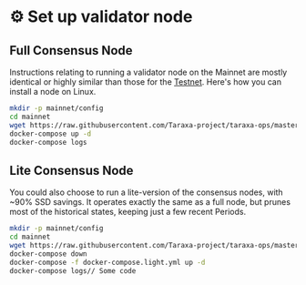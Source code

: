 # ⚙ Set up validator node



## Full Consensus Node

Instructions relating to running a validator node on the Mainnet are mostly identical or highly similar than those for the [Testnet](../node-setup/testnet\_node\_setup/).  Here's how you can install a node on Linux.&#x20;

```bash
mkdir -p mainnet/config
cd mainnet
wget https://raw.githubusercontent.com/Taraxa-project/taraxa-ops/master/taraxa_compose_mainnet/docker-compose.yml
docker-compose up -d
docker-compose logs
```



## Lite Consensus Node

You could also choose to run a lite-version of the consensus nodes, with \~90% SSD savings. It operates exactly the same as a full node, but prunes most of the historical states, keeping just a few recent Periods.&#x20;

```bash
mkdir -p mainnet/config
cd mainnet
wget https://raw.githubusercontent.com/Taraxa-project/taraxa-ops/master/taraxa_compose_mainnet/docker-compose.light.yml
docker-compose down
docker-compose -f docker-compose.light.yml up -d
docker-compose logs// Some code
```


